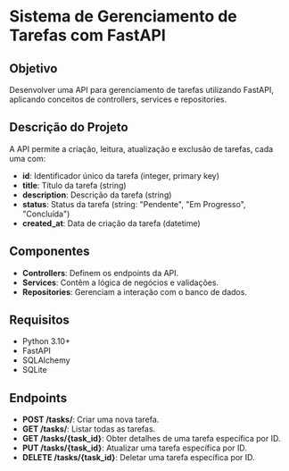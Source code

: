 # Sistema de Gerenciamento de Tarefas com FastAPI

## Objetivo
Desenvolver uma API para gerenciamento de tarefas utilizando FastAPI, aplicando conceitos de controllers, services e repositories.

## Descrição do Projeto
A API permite a criação, leitura, atualização e exclusão de tarefas, cada uma com:
- **id**: Identificador único da tarefa (integer, primary key)
- **title**: Título da tarefa (string)
- **description**: Descrição da tarefa (string)
- **status**: Status da tarefa (string: "Pendente", "Em Progresso", "Concluída")
- **created_at**: Data de criação da tarefa (datetime)

## Componentes
- **Controllers**: Definem os endpoints da API.
- **Services**: Contêm a lógica de negócios e validações.
- **Repositories**: Gerenciam a interação com o banco de dados.

## Requisitos
- Python 3.10+
- FastAPI
- SQLAlchemy
- SQLite

## Endpoints
- **POST /tasks/**: Criar uma nova tarefa.
- **GET /tasks/**: Listar todas as tarefas.
- **GET /tasks/{task_id}**: Obter detalhes de uma tarefa específica por ID.
- **PUT /tasks/{task_id}**: Atualizar uma tarefa específica por ID.
- **DELETE /tasks/{task_id}**: Deletar uma tarefa específica por ID.
